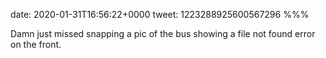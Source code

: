 date: 2020-01-31T16:56:22+0000
tweet: 1223288925600567296
%%%

Damn just missed snapping a pic of the bus showing a file not found error on the front.
